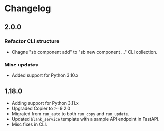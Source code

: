 # Changelog

## 2.0.0

### Refactor CLI structure

- Chagne "sb component add" to "sb new component ..." CLI collection.

### Misc updates

- Added support for Python 3.10.x

## 1.18.0

- Adding support for Python 3.11.x
- Upgraded Copier to >=9.2.0
- Migrated from `run_auto` to both `run_copy` and `run_update`.
- Updated `blank_service` template with a sample API endpoint in FastAPI.
- Misc fixes in CLI.
